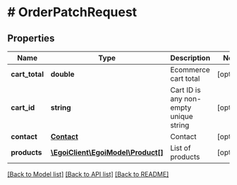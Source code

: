 # # OrderPatchRequest

## Properties

Name | Type | Description | Notes
------------ | ------------- | ------------- | -------------
**cart_total** | **double** | Ecommerce cart total | [optional] 
**cart_id** | **string** | Cart ID is any non-empty unique string | [optional] 
**contact** | [**Contact**](Contact.md) | Contact | [optional] 
**products** | [**\EgoiClient\EgoiModel\Product[]**](Product.md) | List of products | [optional] 

[[Back to Model list]](../../README.md#documentation-for-models) [[Back to API list]](../../README.md#documentation-for-api-endpoints) [[Back to README]](../../README.md)


